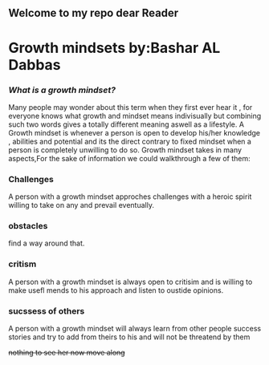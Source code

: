 ## Welcome  to my repo dear Reader
# **Growth mindsets by:Bashar AL Dabbas**


### ***What is a growth mindset?*** 
Many people may wonder about this term when they first ever hear it , for everyone knows what growth and mindset means indivisually but combining such two words gives a totally different meaning aswell as a lifestyle. A Growth mindset is whenever a person is open to develop his/her knowledge , abilities and potential and its the direct contrary to fixed mindset when a person is completely unwilling to do so. Growth mindset takes in many aspects,For the sake of information we could walkthrough a few of them:

### **Challenges**
A person with a growth mindset approches challenges with a heroic spirit willing to take on any and prevail eventually.
### **obstacles**
find a way around that.
### **critism**
A person with a growth mindset is always open to critisim and is willing to make usefl mends to his approach and listen to oustide opinions.
### **sucssess of others**
A person with a growth mindset will always learn from other people success stories and try to add from theirs to his and will not be threatend by them






 ~~nothing to see her now move along~~ 




